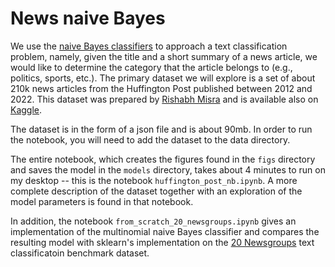 # News naive Bayes

We use the [naive Bayes classifiers](https://en.wikipedia.org/wiki/Naive_Bayes_classifier) to approach a text classification problem, namely, given the title and a short summary of a news article, we would like to determine the category that the article belongs to (e.g., politics, sports, etc.).  The primary dataset we will explore is a set of about 210k news articles from the Huffington Post published between 2012 and 2022.  This dataset was prepared by [Rishabh Misra](https://arxiv.org/abs/2209.11429) and is available also on [Kaggle](https://www.kaggle.com/datasets/rmisra/news-category-dataset). 

The dataset is in the form of a json file and is about 90mb.  In order to run the notebook, you will need to add the dataset to the data directory.  

The entire notebook, which creates the figures found in the `figs` directory and saves the model in the `models` directory, takes about 4 minutes to run on my desktop -- this is the notebook ``huffington_post_nb.ipynb``.  A more complete description of the dataset together with an exploration of the model parameters is found in that notebook.  

In addition, the notebook ``from_scratch_20_newsgroups.ipynb`` gives an implementation of the multinomial naive Bayes classifier and compares the resulting model with sklearn's implementation on the [20 Newsgroups](https://scikit-learn.org/stable/modules/generated/sklearn.datasets.fetch_20newsgroups.html) text classificatoin benchmark dataset.  
